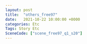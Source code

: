 ```yaml
---
layout: post
title:  "others_free97"
date:   2021-10-22 10:00:00 +0000
categories: Etc
Tags: Story Etc
SceneCode: ["scene_free97_q1_s20"]
---
```

